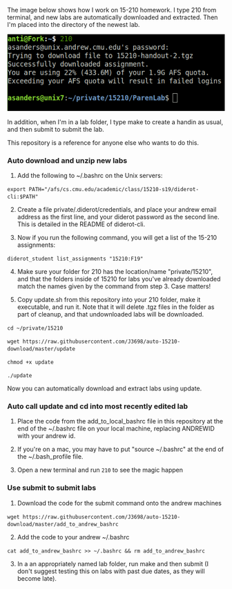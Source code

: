 The image below shows how I work on 15-210 homework. I type 210 from terminal,
and new labs are automatically downloaded and extracted. Then I'm placed into
the directory of the newest lab. 

<p align="center">
  <img src="./example.png">
</p>

In addition, when I'm in a lab folder, I type make to create a handin as usual,
and then submit to submit the lab.

This repository is a reference for anyone else who wants to do this. 

### Auto download and unzip new labs

1. Add the following to ~/.bashrc on the Unix servers:

`export PATH="/afs/cs.cmu.edu/academic/class/15210-s19/diderot-cli:$PATH"`

2. Create a file private/.diderot/credentials, and place your andrew email
address as the first line, and your diderot password as the second line. This
is detailed in the README of diderot-cli.

3. Now if you run the following command, you will get a list of the 15-210
assignments:

`diderot_student list_assignments "15210:F19"`

4. Make sure your folder for 210 has the location/name "private/15210", and that
the folders inside of 15210 for labs you've already downloaded match the names
given by the command from step 3. Case matters!

6. Copy update.sh from this repository into your 210 folder, make it executable,
and run it. Note that it will delete .tgz files in the folder as part of
cleanup, and that undownloaded labs will be downloaded.

`cd ~/private/15210`

`wget https://raw.githubusercontent.com/J3698/auto-15210-download/master/update`

`chmod +x update`

`./update`

Now you can automatically download and extract labs using update.

### Auto call update and cd into most recently edited lab

1. Place the code from the add_to_local_bashrc file in this repository at the end
of the ~/.bashrc file on your local machine, replacing ANDREWID with your andrew
id.

2. If you're on a mac, you may have to put "source ~/.bashrc" at the end of the
~/.bash_profile file.

3. Open a new terminal and run `210` to see the magic happen

### Use submit to submit labs

1. Download the code for the submit command onto the andrew machines

`wget https://raw.githubusercontent.com/J3698/auto-15210-download/master/add_to_andrew_bashrc`

2. Add the code to your andrew ~/.bashrc

`cat add_to_andrew_bashrc >> ~/.bashrc && rm add_to_andrew_bashrc`

3. In a an appropriately named lab folder, run make and then submit (I don't suggest testing this on labs with past due dates, as they will become late).

